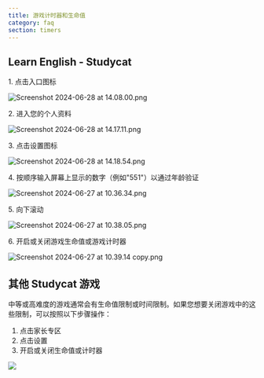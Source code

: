```yaml
---
title: 游戏计时器和生命值
category: faq
section: timers
---
```

## Learn English \- Studycat

1\. 点击入口图标

![Screenshot 2024-06-28 at 14.08.00.png](https://help.studycat.com/hc/article_attachments/34341801981977)

2\. 进入您的个人资料

![Screenshot 2024-06-28 at 14.17.11.png](https://help.studycat.com/hc/article_attachments/34341801989401)

3\. 点击设置图标

![Screenshot 2024-06-28 at 14.18.54.png](https://help.studycat.com/hc/article_attachments/34341801998361)

4\. 按顺序输入屏幕上显示的数字（例如"551"）以通过年龄验证

![Screenshot 2024-06-27 at 10.36.34.png](https://help.studycat.com/hc/article_attachments/34277789492249)

5\. 向下滚动

![Screenshot 2024-06-27 at 10.38.05.png](https://help.studycat.com/hc/article_attachments/34277789494937)

6\. 开启或关闭游戏生命值或游戏计时器

![Screenshot 2024-06-27 at 10.39.14 copy.png](https://help.studycat.com/hc/article_attachments/34277789497369)

## 其他 Studycat 游戏

中等或高难度的游戏通常会有生命值限制或时间限制。如果您想要关闭游戏中的这些限制，可以按照以下步骤操作：

1. 点击家长专区
2. 点击设置
3. 开启或关闭生命值或计时器

![](https://help.studycat.com/hc/article_attachments/27187505863193)